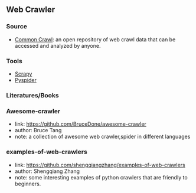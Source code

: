 ## **Web Crawler**


### Source
  * [Common Crawl](https://commoncrawl.org/): an open repository of web crawl data that can be accessed and analyzed by anyone.

### Tools
  * [Scrapy](https://github.com/scrapy/scrapy)
  * [Pyspider](https://github.com/binux/pyspider)

### Literatures/Books

### Awesome-crawler
  * link: https://github.com/BruceDone/awesome-crawler
  * author: Bruce Tang
  * note: a collection of awesome web crawler,spider in different languages

### examples-of-web-crawlers
  * link: https://github.com/shengqiangzhang/examples-of-web-crawlers
  * author: Shengqiang Zhang
  * note: some interesting examples of python crawlers that are friendly to beginners.


  
